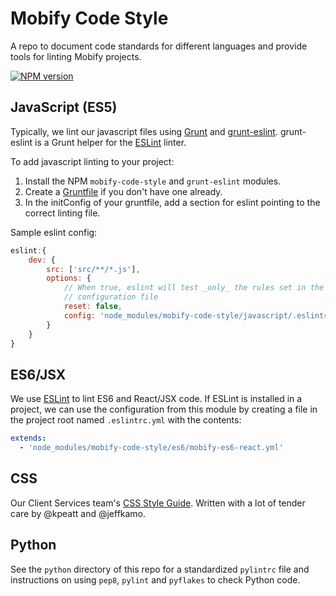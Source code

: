# Mobify Code Style

A repo to document code standards for different languages and provide tools for linting Mobify projects.

[![NPM version](https://badge.fury.io/js/mobify-code-style.svg)](http://badge.fury.io/js/mobify-code-style)

## JavaScript (ES5)

Typically, we lint our javascript files using [Grunt](http://gruntjs.com/) and [grunt-eslint](https://github.com/sindresorhus/grunt-eslint). grunt-eslint is a Grunt helper for the [ESLint](http://eslint.org/) linter.

To add javascript linting to your project:

 1. Install the NPM `mobify-code-style` and `grunt-eslint` modules.
 2. Create a [Gruntfile](http://gruntjs.com/sample-gruntfile) if you don't have one already.
 3. In the initConfig of your gruntfile, add a section for eslint pointing to the correct linting file.

Sample eslint config:

```javascript
eslint:{
    dev: {
        src: ['src/**/*.js'],
        options: {
            // When true, eslint will test _only_ the rules set in the provided
            // configuration file
            reset: false,
            config: 'node_modules/mobify-code-style/javascript/.eslintrc'
        }
    }
}
```

## ES6/JSX

We use [ESLint](http://eslint.org/) to lint ES6 and React/JSX code. If ESLint is installed in a project, we can use the configuration from this module by creating a file in the project root named `.eslintrc.yml` with the contents:

```yaml
extends:
  - 'node_modules/mobify-code-style/es6/mobify-es6-react.yml'
```  

## CSS
Our Client Services team's [CSS Style Guide](/css/Readme.md). Written with a lot of tender care by @kpeatt and @jeffkamo.

## Python

See the `python` directory of this repo for a standardized `pylintrc` file and
instructions on using `pep8`, `pylint` and `pyflakes` to check Python code.
